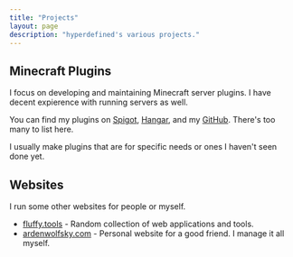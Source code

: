 ```yaml
---
title: "Projects"
layout: page
description: "hyperdefined's various projects."
---
```

<div id="art-description">
    <h2 id="subtitle">Minecraft Plugins</h2>
    <p>I focus on developing and maintaining Minecraft server plugins. I have decent expierence with running servers as well.</p>
    <p>You can find my plugins on <a href="https://www.spigotmc.org/resources/authors/hyperdefined.599050/">Spigot</a>, <a href="https://hangar.papermc.io/hyperdefined">Hangar</a>, and my <a href="https://github.com/hyperdefined?tab=repositories">GitHub</a>. There's too many to list here.</p>
    <p>I usually make plugins that are for specific needs or ones I haven't seen done yet.</p>
    <h2 id="subtitle">Websites</h2>
    <p>I run some other websites for people or myself.</p>
    <ul class="proper-list">
        <li><a href="https://fluffy.tools">fluffy.tools</a> - Random collection of web applications and tools.</li>
        <li><a href="https://ardenwolfsky.com">ardenwolfsky.com</a> - Personal website for a good friend. I manage it all myself.</li>
    </ul>    
</div>